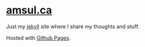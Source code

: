 
# [amsul.ca](http://amsul.ca)

Just my [jekyll](http://jekyllrb.com/) site where I share my thoughts and stuff.

Hosted with [Github Pages](http://pages.github.com/).